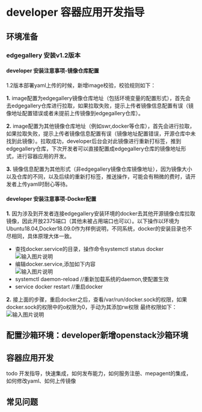 # developer 容器应用开发指导

## 环境准备

### edgegallery 安装v1.2版本 
#### developer 安装注意事项-镜像仓库配置<br/>
1.2版本部署yaml上传的时候，新增image校验，校验规则如下：<br/>

 **1.** image配置为edgegallery镜像仓库地址（包括环境变量的配置形式），首先会去edgegallery仓库进行拉取，如果拉取失败，提示上传者镜像信息配置有误（镜像地址配置错误或者未提前上传镜像到edgegallery仓库）。<br/>

 **2.** image配置为其他镜像仓库地址（例如swr,docker等仓库），首先会进行拉取，如果拉取失败，提示上传者镜像信息配置有误（镜像地址配置错误，开源仓库中未找到此镜像）。拉取成功，developer后台会对此镜像进行重新打标签，推到edgegallery仓库，下次开发者可以直接配置成edgegallery仓库的镜像地址形式，进行容器应用的开发。<br/>

 **3.** 镜像信息配置为其他形式（非edgegallery镜像仓库镜像地址），因为镜像大小以及仓库的不同，以及后续的重新打标签，推送操作，可能会有稍微的费时，请开发者上传yaml时耐心等待。
#### developer 安装注意事项-Docker配置<br/>

 **1.** 因为涉及到开发者连接edgegallery安装环境的docker去其他开源镜像仓库拉取镜像，因此开放2375端口（其他未被占用端口也可以）。以下操作以环境为Ubuntu18.04,Docker18.09.0作为样例说明，不同系统，docker的安装目录也不尽相同，具体原理大体一致。<br/>
- 查找docker.service的目录，操作命令systemctl status docker
![输入图片说明](https://images.gitee.com/uploads/images/2021/0630/170158_44bd012f_5504908.png "dockerservice-new.png")
- 编辑docker.service,添加如下内容<br/>
![输入图片说明](https://images.gitee.com/uploads/images/2021/0630/170510_ee349bc5_5504908.png "dockerservicecontent.png")
- systemctl daemon-reload //重新加载系统的daemon,使配置生效
- service docker restart  //重启docker<br/>

 **2.** 接上面的步骤，重启docker之后，查看/var/run/docker.sock的权限，如果docker.sock的权限中的o权限为0，手动为其添加rw权限
最终权限如下：<br/>
![输入图片说明](https://images.gitee.com/uploads/images/2021/0630/171606_83e1797d_5504908.png "dockersock.png")
<br/>
## 配置沙箱环境：developer新增openstack沙箱环境

## 容器应用开发
todo 开发指导，快速集成，如何发布能力，如何服务注册、mepagent的集成，如何修改yaml、如何上传镜像




## 常见问题